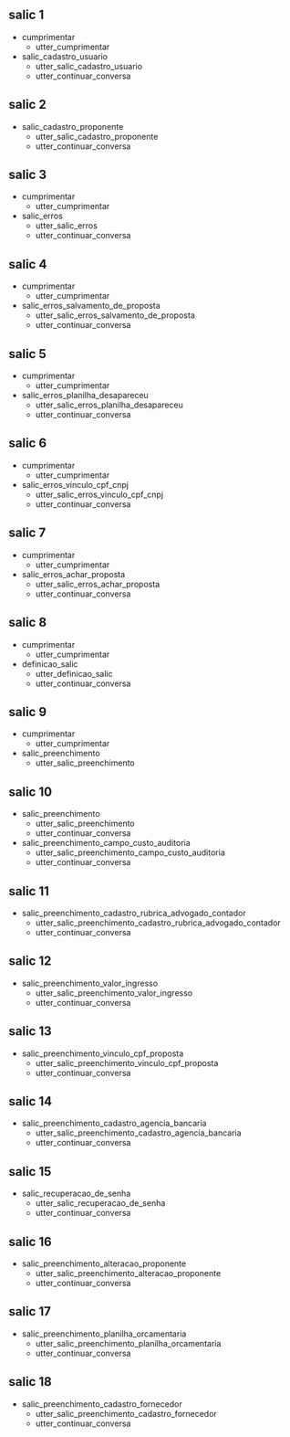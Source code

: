 ## salic 1
* cumprimentar
    - utter_cumprimentar
* salic_cadastro_usuario
    - utter_salic_cadastro_usuario
    - utter_continuar_conversa

## salic 2
* salic_cadastro_proponente
    - utter_salic_cadastro_proponente
    - utter_continuar_conversa

## salic 3
* cumprimentar
    - utter_cumprimentar
* salic_erros
    - utter_salic_erros
    - utter_continuar_conversa

## salic 4
* cumprimentar
    - utter_cumprimentar
* salic_erros_salvamento_de_proposta
    - utter_salic_erros_salvamento_de_proposta
    - utter_continuar_conversa

## salic 5
* cumprimentar
    - utter_cumprimentar
* salic_erros_planilha_desapareceu
    - utter_salic_erros_planilha_desapareceu
    - utter_continuar_conversa

## salic 6
* cumprimentar
    - utter_cumprimentar
* salic_erros_vinculo_cpf_cnpj
    - utter_salic_erros_vinculo_cpf_cnpj
    - utter_continuar_conversa

## salic 7
* cumprimentar
    - utter_cumprimentar
* salic_erros_achar_proposta
    - utter_salic_erros_achar_proposta
    - utter_continuar_conversa

## salic 8
* cumprimentar
    - utter_cumprimentar
* definicao_salic
    - utter_definicao_salic
    - utter_continuar_conversa

## salic 9
* cumprimentar
    - utter_cumprimentar
* salic_preenchimento
    - utter_salic_preenchimento

## salic 10
* salic_preenchimento
    - utter_salic_preenchimento
    - utter_continuar_conversa
* salic_preenchimento_campo_custo_auditoria
    - utter_salic_preenchimento_campo_custo_auditoria
    - utter_continuar_conversa

## salic 11
* salic_preenchimento_cadastro_rubrica_advogado_contador
    - utter_salic_preenchimento_cadastro_rubrica_advogado_contador
    - utter_continuar_conversa

## salic 12
* salic_preenchimento_valor_ingresso
    - utter_salic_preenchimento_valor_ingresso
    - utter_continuar_conversa

## salic 13
* salic_preenchimento_vinculo_cpf_proposta
    - utter_salic_preenchimento_vinculo_cpf_proposta
    - utter_continuar_conversa

## salic 14
* salic_preenchimento_cadastro_agencia_bancaria
    - utter_salic_preenchimento_cadastro_agencia_bancaria
    - utter_continuar_conversa

## salic 15
* salic_recuperacao_de_senha
    - utter_salic_recuperacao_de_senha
    - utter_continuar_conversa

## salic 16
* salic_preenchimento_alteracao_proponente
    - utter_salic_preenchimento_alteracao_proponente
    - utter_continuar_conversa

## salic 17
* salic_preenchimento_planilha_orcamentaria
    - utter_salic_preenchimento_planilha_orcamentaria
    - utter_continuar_conversa

## salic 18
* salic_preenchimento_cadastro_fornecedor
    - utter_salic_preenchimento_cadastro_fornecedor
    - utter_continuar_conversa